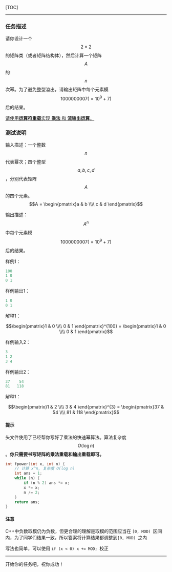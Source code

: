 [TOC]

---

### 任务描述


请你设计一个 $$2 \times 2$$ 的矩阵类（或者矩阵结构体），然后计算一个矩阵 $$A$$ 的 $$n$$ 次幂。为了避免整型溢出，请输出矩阵中每个元素模 $$1000000007 (=10^9+7)$$ 后的结果。

<ins> 请使用**运算符重载**实现 **乘法** 和 **流输出运算**。 </ins>

### 测试说明

输入描述：一个整数 $$n$$ 代表幂次；四个整型 $$a, b, c ,d$$ ，分别代表矩阵 $$A$$ 的四个元素。
$$A = \begin{pmatrix}a & b \\\\ c & d \end{pmatrix}$$

输出描述： $$A^n$$ 中每个元素模 $$1000000007 (=10^9+7)$$ 后的结果。

样例1：

```cpp
100 
1 0 
0 1
```

样例输出1：

```cpp
1 0 
0 1
```

解释1：

$$\begin{pmatrix}1 & 0 \\\\ 0 & 1 \end{pmatrix}^{100} = \begin{pmatrix}1 & 0 \\\\ 0 & 1 \end{pmatrix}$$

样例输入2：

```cpp
3 
1 2 
3 4
```

样例输出2：

```cpp
37    54
81   118
```

解释1：

$$\begin{pmatrix}1 & 2 \\\\ 3 & 4 \end{pmatrix}^{3} = \begin{pmatrix}37 & 54 \\\\ 81 & 118 \end{pmatrix}$$

#### 提示

头文件使用了已经帮你写好了乘法的快速幂算法。算法复杂度 $$O(\log n)$$。**你只需要书写矩阵的乘法重载和输出重载即可。**

```cpp
int fpower(int x, int n) {
    // 计算 x^n, 复杂度 O(log n)
    int ans = 1;
    while (n) {
        if (n % 2) ans *= x;
        x *= x;
        n /= 2;
    }
    return ans;
}
```

#### 注意 

C++中负数取模仍为负数，但更合理的理解是取模的范围应当在 `[0, MOD) `区间内，为了同学们结果一致，所以答案将计算结果都调整到`[0, MOD) `之内

写法也简单，可以使用 `if (x < 0) x += MOD; `校正

---
开始你的任务吧，祝你成功！


